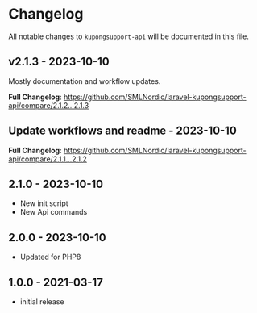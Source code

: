 # Changelog

All notable changes to `kupongsupport-api` will be documented in this file.

## v2.1.3  - 2023-10-10

Mostly documentation and workflow updates.

**Full Changelog**: https://github.com/SMLNordic/laravel-kupongsupport-api/compare/2.1.2...2.1.3

## Update workflows and readme - 2023-10-10

**Full Changelog**: https://github.com/SMLNordic/laravel-kupongsupport-api/compare/2.1.1...2.1.2

## 2.1.0 - 2023-10-10

- New init script
- New Api commands

## 2.0.0 - 2023-10-10

- Updated for PHP8

## 1.0.0 - 2021-03-17

- initial release
